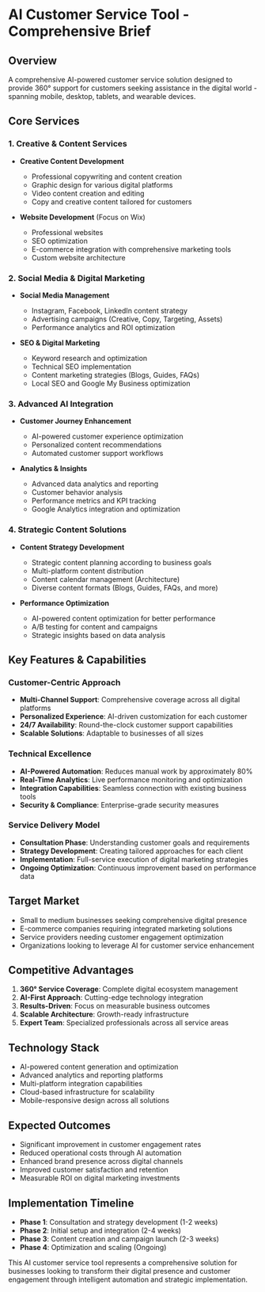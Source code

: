 # AI Customer Service Tool - Comprehensive Brief

## Overview
A comprehensive AI-powered customer service solution designed to provide 360° support for customers seeking assistance in the digital world - spanning mobile, desktop, tablets, and wearable devices.

## Core Services

### 1. Creative & Content Services
- **Creative Content Development**
  - Professional copywriting and content creation
  - Graphic design for various digital platforms
  - Video content creation and editing
  - Copy and creative content tailored for customers

- **Website Development** (Focus on Wix)
  - Professional websites
  - SEO optimization
  - E-commerce integration with comprehensive marketing tools
  - Custom website architecture

### 2. Social Media & Digital Marketing
- **Social Media Management**
  - Instagram, Facebook, LinkedIn content strategy
  - Advertising campaigns (Creative, Copy, Targeting, Assets)
  - Performance analytics and ROI optimization

- **SEO & Digital Marketing**
  - Keyword research and optimization
  - Technical SEO implementation
  - Content marketing strategies (Blogs, Guides, FAQs)
  - Local SEO and Google My Business optimization

### 3. Advanced AI Integration
- **Customer Journey Enhancement**
  - AI-powered customer experience optimization
  - Personalized content recommendations
  - Automated customer support workflows

- **Analytics & Insights**
  - Advanced data analytics and reporting
  - Customer behavior analysis
  - Performance metrics and KPI tracking
  - Google Analytics integration and optimization

### 4. Strategic Content Solutions
- **Content Strategy Development**
  - Strategic content planning according to business goals
  - Multi-platform content distribution
  - Content calendar management (Architecture)
  - Diverse content formats (Blogs, Guides, FAQs, and more)

- **Performance Optimization**
  - AI-powered content optimization for better performance
  - A/B testing for content and campaigns
  - Strategic insights based on data analysis

## Key Features & Capabilities

### Customer-Centric Approach
- **Multi-Channel Support**: Comprehensive coverage across all digital platforms
- **Personalized Experience**: AI-driven customization for each customer
- **24/7 Availability**: Round-the-clock customer support capabilities
- **Scalable Solutions**: Adaptable to businesses of all sizes

### Technical Excellence
- **AI-Powered Automation**: Reduces manual work by approximately 80%
- **Real-Time Analytics**: Live performance monitoring and optimization
- **Integration Capabilities**: Seamless connection with existing business tools
- **Security & Compliance**: Enterprise-grade security measures

### Service Delivery Model
- **Consultation Phase**: Understanding customer goals and requirements
- **Strategy Development**: Creating tailored approaches for each client
- **Implementation**: Full-service execution of digital marketing strategies
- **Ongoing Optimization**: Continuous improvement based on performance data

## Target Market
- Small to medium businesses seeking comprehensive digital presence
- E-commerce companies requiring integrated marketing solutions
- Service providers needing customer engagement optimization
- Organizations looking to leverage AI for customer service enhancement

## Competitive Advantages
1. **360° Service Coverage**: Complete digital ecosystem management
2. **AI-First Approach**: Cutting-edge technology integration
3. **Results-Driven**: Focus on measurable business outcomes
4. **Scalable Architecture**: Growth-ready infrastructure
5. **Expert Team**: Specialized professionals across all service areas

## Technology Stack
- AI-powered content generation and optimization
- Advanced analytics and reporting platforms
- Multi-platform integration capabilities
- Cloud-based infrastructure for scalability
- Mobile-responsive design across all solutions

## Expected Outcomes
- Significant improvement in customer engagement rates
- Reduced operational costs through AI automation
- Enhanced brand presence across digital channels
- Improved customer satisfaction and retention
- Measurable ROI on digital marketing investments

## Implementation Timeline
- **Phase 1**: Consultation and strategy development (1-2 weeks)
- **Phase 2**: Initial setup and integration (2-4 weeks)
- **Phase 3**: Content creation and campaign launch (2-3 weeks)
- **Phase 4**: Optimization and scaling (Ongoing)

This AI customer service tool represents a comprehensive solution for businesses looking to transform their digital presence and customer engagement through intelligent automation and strategic implementation.